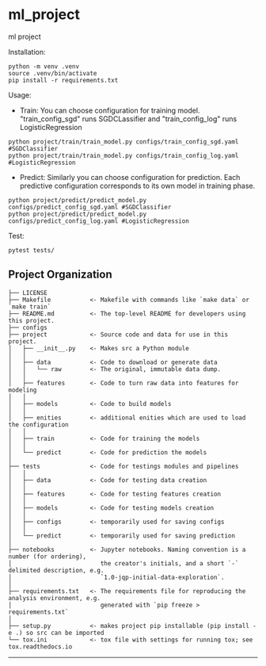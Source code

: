 ml_project
==============================

ml project

Installation: 
~~~
python -m venv .venv
source .venv/bin/activate
pip install -r requirements.txt
~~~
Usage:
* Train: You can choose configuration for training model. "train_config_sgd" runs SGDCLassifier and "train_config_log" runs LogisticRegression
~~~
python project/train/train_model.py configs/train_config_sgd.yaml #SGDClassifier
python project/train/train_model.py configs/train_config_log.yaml #LogisticRegression
~~~
* Predict: Similarly you can choose configuration for prediction. Each predictive configuration corresponds to its own model in training phase.
~~~
python project/predict/predict_model.py configs/predict_config_sgd.yaml #SGDClassifier
python project/predict/predict_model.py configs/predict_config_log.yaml #LogisticRegression
~~~
Test:
~~~
pytest tests/
~~~

Project Organization
------------

    ├── LICENSE
    ├── Makefile           <- Makefile with commands like `make data` or `make train`
    ├── README.md          <- The top-level README for developers using this project.
    ├── configs
    ├── project            <- Source code and data for use in this project.
    │   ├── __init__.py    <- Makes src a Python module
    │   │
    │   ├── data           <- Code to download or generate data
    │   │   └── raw        <- The original, immutable data dump.  
    │   │
    │   ├── features       <- Code to turn raw data into features for modeling
    │   │
    │   ├── models         <- Code to build models 
    │   │
    │   ├── enities        <- additional enities which are used to load the configuration
    │   │
    │   ├── train          <- Code for training the models
    │   │
    │   └── predict        <- Code for prediction the models        
    │
    ├── tests              <- Code for testings modules and pipelines
    │   │
    │   ├── data           <- Code for testing data creation
    │   │
    │   ├── features       <- Code for testing features creation
    │   │
    │   ├── models         <- Code for testing models creation 
    │   │
    │   ├── configs        <- temporarily used for saving configs
    │   │
    │   └── predict        <- temporarily used for saving prediction
    │
    ├── notebooks          <- Jupyter notebooks. Naming convention is a number (for ordering),
    │                         the creator's initials, and a short `-` delimited description, e.g.
    │                         `1.0-jqp-initial-data-exploration`.
    │
    ├── requirements.txt   <- The requirements file for reproducing the analysis environment, e.g.
    │                         generated with `pip freeze > requirements.txt`
    │
    ├── setup.py           <- makes project pip installable (pip install -e .) so src can be imported
    └── tox.ini            <- tox file with settings for running tox; see tox.readthedocs.io


--------

